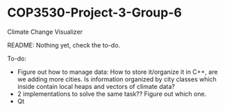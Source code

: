 # COP3530-Project-3-Group-6
Climate Change Visualizer

README:
Nothing yet, check the to-do.


To-do:
- Figure out how to manage data: How to store it/organize it in C++, are we adding more cities. Is information organized by city classes which inside contain local heaps and vectors of climate data?
- 2 implementations to solve the same task?? Figure out which one. 
- Qt
